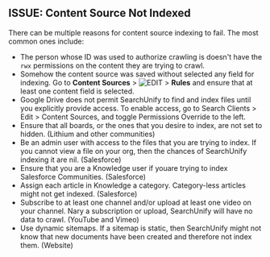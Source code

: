 ## ISSUE: Content Source Not Indexed 
There can be multiple reasons for content source indexing to fail. The most common ones include:  

- The person whose ID was used to authorize crawling is doesn't have the ```rwx``` permissions on the content they are trying to crawl.
- Somehow the content source was saved without selected any field for indexing. Go to **Content Sources** > ![EDIT](https://docs.searchunify.com/Content/Resources-Mamba20/Images/Icons/edit-tuning.png) > **Rules** and ensure that at least one content field is selected.
- Google Drive does not permit SearchUnify to find and index files until you explicitly provide access. To enable access, go to Search Clients > Edit > Content Sources, and toggle Permissions Override to the left.
- Ensure that all boards, or the ones that you desire to index, are not set to hidden. (Lithium and other communities)
- Be an admin user with access to the files that you are trying to index. If you cannot view a file on your org, then the chances of SearchUnify indexing it are nil. (Salesforce)
- Ensure that you are a Knowledge user if youare trying to index Salesforce Communities. (Salesforce)
- Assign each article in Knowledge a category. Category-less articles might not get indexed. (Salesforce)
- Subscribe to at least one channel and/or upload at least one video on your channel. Nary a subscription or upload, SearchUnify will have no data to crawl. (YouTube and Vimeo)
- Use dynamic sitemaps. If a sitemap is static, then SearchUnify might not know that new documents have been created and therefore not index them. (Website)
